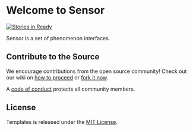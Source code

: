 # Welcome to Sensor
[![Stories in Ready](https://badge.waffle.io/wurde/sensor.svg?label=ready&title=Ready)](http://waffle.io/wurde/sensor)

Sensor is a set of phenomenon interfaces.

## Contribute to the Source

We encourage contributions from the open source community! Check out our wiki on [how to proceed](https://github.com/wurde/sensor/wiki/Contributing) or [fork it now](https://github.com/wurde/sensor/fork).

A [code of conduct](https://github.com/wurde/sensor/blob/master/CODE_OF_CONDUCT.md) protects all community members.

## License

Templates is released under the [MIT License](http://www.opensource.org/licenses/MIT).
